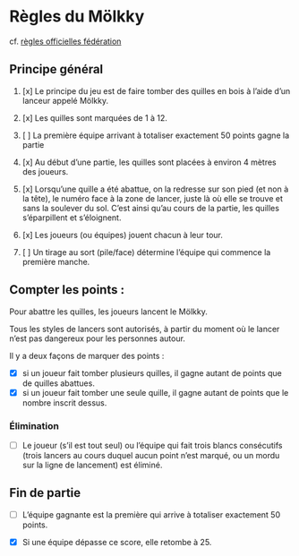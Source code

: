 # Règles du Mölkky

cf. [règles officielles fédération](http://www.ff-molkky.fr/telecharger/regles-du-jeu/)

## Principe général

1. [x] Le principe du jeu est de faire tomber des quilles en bois à l’aide d’un lanceur appelé Mölkky.

2. [x] Les quilles sont marquées de 1 à 12.

3. [ ] La première équipe arrivant à totaliser exactement 50 points gagne la partie

4. [x] Au début d’une partie, les quilles sont placées à environ 4 mètres des joueurs.

5. [x] Lorsqu’une quille a été abattue, on la redresse sur son pied (et non à la tête), le numéro face à la zone de lancer, juste là où elle se trouve et sans la soulever du sol. C’est ainsi qu’au cours de la partie, les quilles s’éparpillent et s’éloignent.

6. [x] Les joueurs (ou équipes) jouent chacun à leur tour.

7. [ ] Un tirage au sort (pile/face) détermine l’équipe qui commence la première manche.

## Compter les points :

Pour abattre les quilles, les joueurs lancent le Mölkky.

Tous les styles de lancers sont autorisés, à partir du moment où le lancer n’est pas dangereux pour les personnes autour.

Il y a deux façons de marquer des points :

- [x] si un joueur fait tomber plusieurs quilles, il gagne autant de points que de quilles abattues.
- [x] si un joueur fait tomber une seule quille, il gagne autant de points que le nombre inscrit dessus.

### Élimination

- [ ] Le joueur (s’il est tout seul) ou l’équipe qui fait trois blancs consécutifs (trois lancers au cours duquel aucun point n’est marqué, ou un mordu sur la ligne de lancement) est éliminé.

## Fin de partie

- [ ] L’équipe gagnante est la première qui arrive à totaliser exactement 50 points.

- [x] Si une équipe dépasse ce score, elle retombe à 25.
